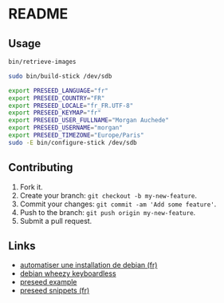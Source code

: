 # README

## Usage

```sh
bin/retrieve-images

sudo bin/build-stick /dev/sdb

export PRESEED_LANGUAGE="fr"
export PRESEED_COUNTRY="FR"
export PRESEED_LOCALE="fr_FR.UTF-8"
export PRESEED_KEYMAP="fr"
export PRESEED_USER_FULLNAME="Morgan Auchede"
export PRESEED_USERNAME="morgan"
export PRESEED_TIMEZONE="Europe/Paris"
sudo -E bin/configure-stick /dev/sdb
```

## Contributing

1. Fork it.
2. Create your branch: `git checkout -b my-new-feature`.
3. Commit your changes: `git commit -am 'Add some feature'`.
4. Push to the branch: `git push origin my-new-feature`.
5. Submit a pull request.

## Links

* [automatiser une installation de debian (fr)](https://wiki.deimos.fr/Automatiser_une_installation_de_Debian)
* [debian wheezy keyboardless](http://stratusandtheswirl.blogspot.fr/2012/03/debian-testing-wheezy-keyboardless.html)
* [preseed example](https://www.debian.org/releases/jessie/example-preseed.txt)
* [preseed snippets (fr)](https://medspx.fr/blog/Debian/preseed_snippets/)
